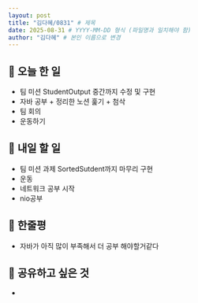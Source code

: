 ```yaml
---
layout: post
title: "김다혜/0831" # 제목
date: 2025-08-31 # YYYY-MM-DD 형식 (파일명과 일치해야 함)
author: "김다혜" # 본인 이름으로 변경
---
```


## 📝 오늘 한 일

- 팀 미션 StudentOutput 중간까지 수정 및 구현
- 자바 공부 + 정리한 노션 훑기 + 첨삭
- 팀 회의
- 운동하기

## 🎯 내일 할 일

- 팀 미션 과제 SortedSutdent까지 마무리 구현
- 운동
- 네트워크 공부 시작
- nio공부

## 💭 한줄평

- 자바가 아직 많이 부족해서 더 공부 해야할거같다

## 🔗 공유하고 싶은 것

- 